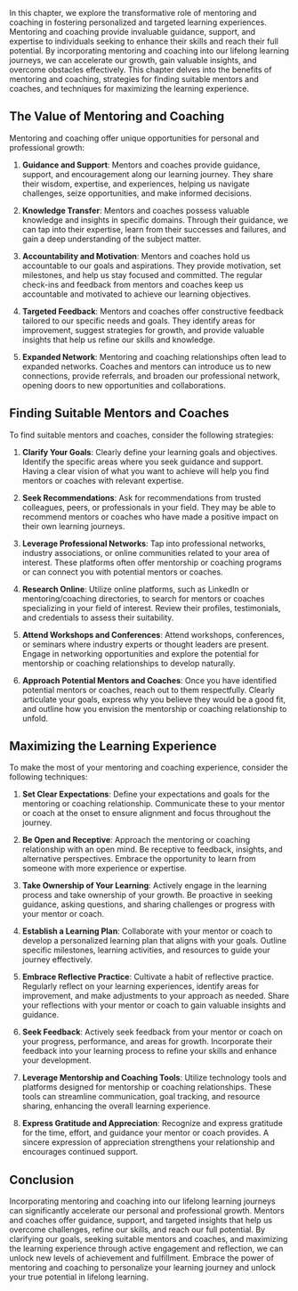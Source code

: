 
In this chapter, we explore the transformative role of mentoring and coaching in fostering personalized and targeted learning experiences. Mentoring and coaching provide invaluable guidance, support, and expertise to individuals seeking to enhance their skills and reach their full potential. By incorporating mentoring and coaching into our lifelong learning journeys, we can accelerate our growth, gain valuable insights, and overcome obstacles effectively. This chapter delves into the benefits of mentoring and coaching, strategies for finding suitable mentors and coaches, and techniques for maximizing the learning experience.

The Value of Mentoring and Coaching
-----------------------------------

Mentoring and coaching offer unique opportunities for personal and professional growth:

1. **Guidance and Support**: Mentors and coaches provide guidance, support, and encouragement along our learning journey. They share their wisdom, expertise, and experiences, helping us navigate challenges, seize opportunities, and make informed decisions.

2. **Knowledge Transfer**: Mentors and coaches possess valuable knowledge and insights in specific domains. Through their guidance, we can tap into their expertise, learn from their successes and failures, and gain a deep understanding of the subject matter.

3. **Accountability and Motivation**: Mentors and coaches hold us accountable to our goals and aspirations. They provide motivation, set milestones, and help us stay focused and committed. The regular check-ins and feedback from mentors and coaches keep us accountable and motivated to achieve our learning objectives.

4. **Targeted Feedback**: Mentors and coaches offer constructive feedback tailored to our specific needs and goals. They identify areas for improvement, suggest strategies for growth, and provide valuable insights that help us refine our skills and knowledge.

5. **Expanded Network**: Mentoring and coaching relationships often lead to expanded networks. Coaches and mentors can introduce us to new connections, provide referrals, and broaden our professional network, opening doors to new opportunities and collaborations.

Finding Suitable Mentors and Coaches
------------------------------------

To find suitable mentors and coaches, consider the following strategies:

1. **Clarify Your Goals**: Clearly define your learning goals and objectives. Identify the specific areas where you seek guidance and support. Having a clear vision of what you want to achieve will help you find mentors or coaches with relevant expertise.

2. **Seek Recommendations**: Ask for recommendations from trusted colleagues, peers, or professionals in your field. They may be able to recommend mentors or coaches who have made a positive impact on their own learning journeys.

3. **Leverage Professional Networks**: Tap into professional networks, industry associations, or online communities related to your area of interest. These platforms often offer mentorship or coaching programs or can connect you with potential mentors or coaches.

4. **Research Online**: Utilize online platforms, such as LinkedIn or mentoring/coaching directories, to search for mentors or coaches specializing in your field of interest. Review their profiles, testimonials, and credentials to assess their suitability.

5. **Attend Workshops and Conferences**: Attend workshops, conferences, or seminars where industry experts or thought leaders are present. Engage in networking opportunities and explore the potential for mentorship or coaching relationships to develop naturally.

6. **Approach Potential Mentors and Coaches**: Once you have identified potential mentors or coaches, reach out to them respectfully. Clearly articulate your goals, express why you believe they would be a good fit, and outline how you envision the mentorship or coaching relationship to unfold.

Maximizing the Learning Experience
----------------------------------

To make the most of your mentoring and coaching experience, consider the following techniques:

1. **Set Clear Expectations**: Define your expectations and goals for the mentoring or coaching relationship. Communicate these to your mentor or coach at the onset to ensure alignment and focus throughout the journey.

2. **Be Open and Receptive**: Approach the mentoring or coaching relationship with an open mind. Be receptive to feedback, insights, and alternative perspectives. Embrace the opportunity to learn from someone with more experience or expertise.

3. **Take Ownership of Your Learning**: Actively engage in the learning process and take ownership of your growth. Be proactive in seeking guidance, asking questions, and sharing challenges or progress with your mentor or coach.

4. **Establish a Learning Plan**: Collaborate with your mentor or coach to develop a personalized learning plan that aligns with your goals. Outline specific milestones, learning activities, and resources to guide your journey effectively.

5. **Embrace Reflective Practice**: Cultivate a habit of reflective practice. Regularly reflect on your learning experiences, identify areas for improvement, and make adjustments to your approach as needed. Share your reflections with your mentor or coach to gain valuable insights and guidance.

6. **Seek Feedback**: Actively seek feedback from your mentor or coach on your progress, performance, and areas for growth. Incorporate their feedback into your learning process to refine your skills and enhance your development.

7. **Leverage Mentorship and Coaching Tools**: Utilize technology tools and platforms designed for mentorship or coaching relationships. These tools can streamline communication, goal tracking, and resource sharing, enhancing the overall learning experience.

8. **Express Gratitude and Appreciation**: Recognize and express gratitude for the time, effort, and guidance your mentor or coach provides. A sincere expression of appreciation strengthens your relationship and encourages continued support.

Conclusion
----------

Incorporating mentoring and coaching into our lifelong learning journeys can significantly accelerate our personal and professional growth. Mentors and coaches offer guidance, support, and targeted insights that help us overcome challenges, refine our skills, and reach our full potential. By clarifying our goals, seeking suitable mentors and coaches, and maximizing the learning experience through active engagement and reflection, we can unlock new levels of achievement and fulfillment. Embrace the power of mentoring and coaching to personalize your learning journey and unlock your true potential in lifelong learning.
